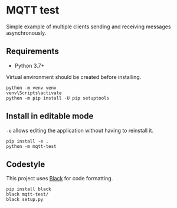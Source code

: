 # MQTT test
Simple example of multiple clients sending and receiving messages asynchronously.

## Requirements

* Python 3.7+

Virtual environment should be created before installing.
```shell script
python -m venv venv
venv\Scripts\activate
python -m pip install -U pip setuptools
```

## Install in editable mode

`-e` allows editing the application without having to reinstall it.
```shell script
pip install -e .
python -m mqtt-test
```

## Codestyle

This project uses [Black](https://github.com/psf/black) for code formatting.

```shell script
pip install black
black mqtt-test/
black setup.py
```
